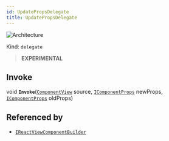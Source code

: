 ```yaml
---
id: UpdatePropsDelegate
title: UpdatePropsDelegate
---
```


![Architecture](https://img.shields.io/badge/architecture-new_only-blue)

Kind: `delegate`

> **EXPERIMENTAL**

## Invoke
void **`Invoke`**([`ComponentView`](ComponentView) source, [`IComponentProps`](IComponentProps) newProps, [`IComponentProps`](IComponentProps) oldProps)

## Referenced by
- [`IReactViewComponentBuilder`](IReactViewComponentBuilder)
